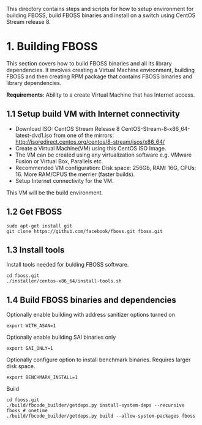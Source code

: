 This directory contains steps and scripts for how to setup environment for
building FBOSS, build FBOSS binaries and install on a switch using CentOS
Stream release 8.

<a name="building">

# 1. Building FBOSS

</a>

This section covers how to build FBOSS binaries and all its library
dependencies. It involves creating a Virtual Machine environment, building
FBOSS and then creating RPM package that contains FBOSS binaries and library
dependencies.

**Requirements**: Ability to a create Virtual Machine that has Internet access.

## 1.1 Setup build VM with Internet connectivity

- Download ISO: CentOS Stream Release 8 CentOS-Stream-8-x86_64-latest-dvd1.iso from one of the mirrors:
  http://isoredirect.centos.org/centos/8-stream/isos/x86_64/
- Create a Virtual Machine(VM) using this CentOS ISO Image.
- The VM can be created using any virtualization software e.g. VMware Fusion or
  Virtual Box, Parallels etc.
- Recommended VM configuration: Disk space: 256Gb, RAM: 16G, CPUs: 16.
  More RAM/CPUS the merrier (faster builds).
- Setup Internet connectivity for the VM.


This VM will be the build environment.

## 1.2 Get FBOSS

```
sudo apt-get install git
git clone https://github.com/facebook/fboss.git fboss.git

```

## 1.3 Install tools

Install tools needed for bulding FBOSS software.

```
cd fboss.git
./installer/centos-x86_64/install-tools.sh
```

## 1.4 Build FBOSS binaries and dependencies

</a>

Optionally enable building with address sanitizer options turned on
```
export WITH_ASAN=1
```
Optionally enable building SAI binaries only
```
export SAI_ONLY=1
```
Optionally configure option to install benchmark binaries. Requires larger disk space.
```
export BENCHMARK_INSTALL=1
```
Build
```
cd fboss.git
./build/fbcode_builder/getdeps.py install-system-deps --recursive fboss # onetime
./build/fbcode_builder/getdeps.py build --allow-system-packages fboss
```
